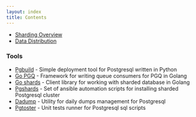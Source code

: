 ```yaml
---
layout: index
title: Contents
---
```


- [Sharding Overview](doc/sharding.html)
- [Data Distribution](doc/data_distribution.html)

### Tools

- [Pgbuild](https://github.com/sasha-alias/pgbuild) - Simple deployment tool for Postgresql written in Python
- [Go PGQ](https://github.com/sasha-alias/pgq) - Framework for writing queue consumers for PGQ in Golang
- [Go shards](https://github.com/sasha-alias/shards) - Client library for working with sharded database in Golang
- [Pgshards](https://github.com/sasha-alias/pgshards) - Set of ansible automation scripts for installing sharded Postgresql cluster
- [Dadump](https://github.com/sasha-alias/dadump) - Utility for daily dumps management for Postgresql
- [Pgtoster](https://github.com/sasha-alias/pgtoster) - Unit tests runner for Postgresql sql scripts
